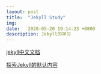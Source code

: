 ```yaml
---
layout: post
title:  "Jekyll Study"
img: 
date:   2020-05-20 19:14:23 +0800
description: Jekyll的学习
--- 
```


[jekyll中文文档](http://jekyllcn.com/)

[探索Jekyll的默认内容](https://www.howtoing.com/exploring-jekyll-s-default-content/)